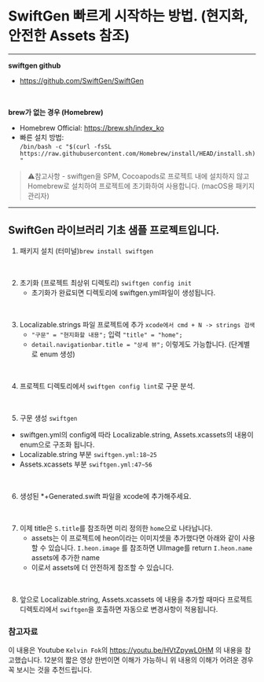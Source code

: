 #  SwiftGen 빠르게 시작하는 방법. (현지화, 안전한 Assets 참조)

***

**swiftgen github**
- https://github.com/SwiftGen/SwiftGen

<br>

**brew가 없는 경우 (Homebrew)**
- Homebrew Official: https://brew.sh/index_ko
- 빠른 설치 방법:   
`/bin/bash -c "$(curl -fsSL https://raw.githubusercontent.com/Homebrew/install/HEAD/install.sh)"`


> ⚠️참고사항   - swiftgen을 SPM, Cocoapods로 프로젝트 내에 설치하지 않고
> Homebrew로 설치하여 프로젝트에 초기화하여 사용합니다. (macOS용 패키지 관리자)

***

## SwiftGen 라이브러리 기초 샘플 프로젝트입니다.

1. 패키지 설치 (터미널)`brew install swiftgen`

<br>

2. 초기화 (프로젝트 최상위 디렉토리) `swiftgen config init`
    - 초기화가 완료되면 디렉토리에 swiftgen.yml파일이 생성됩니다.

<br>

3. Localizable.strings 파일 프로젝트에 추가 `xcode에서 cmd + N -> strings 검색`
   - `"구문" = "현지화할 내용";` 입력  `"title" = "home";`
   - `detail.navigationbar.title = "상세 뷰";` 이렇게도 가능합니다. (단계별로 enum 생성)

<br>

4. 프로젝트 디렉토리에서 `swiftgen config lint`로 구문 분석.

<br>

5. 구문 생성 `swiftgen`
  - swiftgen.yml의 config에 따라 Localizable.string, Assets.xcassets의 내용이 enum으로 구조화 됩니다.
  - Localizable.string 부분 `swiftgen.yml:18~25`
  - Assets.xcassets 부분 `swiftgen.yml:47~56`

<br>

6. 생성된 *+Generated.swift 파일을 xcode에 추가해주세요.

<br>

7. 이제 title은 `S.title`를 참조하면 미리 정의한 `home`으로 나타납니다.
   - assets는 이 프로젝트에 heon이라는 이미지셋을 추가했다면 아래와 같이 사용할 수 있습니다.
      `I.heon.image` 를 참조하면 UIImage를 return
      `I.heon.name` assets에 추가한 name
   - 이로서 assets에 더 안전하게 참조할 수 있습니다.

<br>

8. 앞으로 Localizable.string, Assets.xcassets 에 내용을 추가할 때마다
   프로젝트 디렉토리에서 `swiftgen`을 호출하면 자동으로 변경사항이 적용됩니다. 


### 참고자료
이 내용은 Youtube `Kelvin Fok`의 https://youtu.be/HVtZpywL0HM 의 내용을 참고했습니다.
12분의 짧은 영상 한번이면 이해가 가능하니 위 내용의 이해가 어려운 경우 꼭 보시는 것을 추천드립니다.

